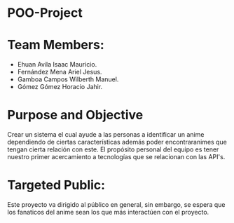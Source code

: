 # POO-Project

# Team Members:
  - Ehuan Avila Isaac Mauricio.
  - Fernández Mena Ariel Jesus.
  - Gamboa Campos Wilberth Manuel.
  - Gómez Gómez Horacio Jahir.
  
# Purpose and Objective
Crear un sistema el cual ayude a las personas a identificar un anime dependiendo de ciertas características además poder encontraranimes que tengan cierta relación con este. El propósito personal del equipo es tener nuestro primer acercamiento a tecnologías que se relacionan con las API's.

# Targeted Public:
Este proyecto va dirigido al público en general, sin embargo, se espera que los fanaticos del anime sean los que más interactúen con el proyecto.
